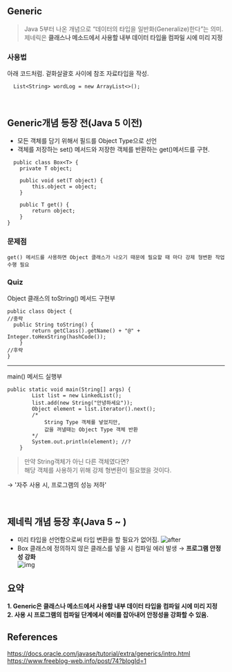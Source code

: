 ## Generic
> Java 5부터 나온 개념으로 “데이터의 타입을 일반화(Generalize)한다”는 의미.<br>
> 제네릭은 **클래스나 메소드에서 사용할 내부 데이터 타입을 컴파일 시에 미리 지정**

### 사용법
아래 코드처럼. 겉화살괄호 사이에 참조 자료타입을 작성.
<br>
```
  List<String> wordLog = new ArrayList<>();
```
<br>

## Generic개념 등장 전(Java 5 이전)
 - 모든 객체를 담기 위해서 필드를 Object Type으로 선언 
 - 객체를 저장하는 set() 메서드와 저장한 객체를 반환하는 get()메서드를 구현.
```
  public class Box<T> {
    private T object;

    public void set(T object) {
        this.object = object;
    }

    public T get() {
        return object;
    }
}
```

### 문제점
`get() 메서드를 사용하면 Object 클래스가 나오기 때문에 필요할 때 마다 강제 형변환 작업 수행 필요`

### Quiz
Object 클래스의 toString() 메서드 구현부
```
public class Object {
//중략
  public String toString() {
        return getClass().getName() + "@" + Integer.toHexString(hashCode());
    }
//후략
}
```
<hr>
main() 메서드 실행부

```
public static void main(String[] args) {
        List list = new LinkedList();
        list.add(new String("안녕하세요"));
        Object element = list.iterator().next();
        /*
            String Type 객체를 넣었지만,
            값을 꺼낼때는 Object Type 객체 반환
        */
        System.out.println(element); //?
    }
```
> 만약 String객체가 아닌 다른 객체였다면?<br>
> 해당 객체를 사용하기 위해 강제 형변환이 필요했을 것이다.

→ '자주 사용 시, 프로그램의 성능 저하'

<br>

## 제네릭 개념 등장 후(Java 5 ~ )
- 미리 타입을 선언함으로써 타입 변환을 할 필요가 없어짐.
![after](https://github.com/user-attachments/assets/8ec05e30-bced-485b-ba63-d6092c0b5fea)<br>
- Box 클래스에 정의하지 않은 클래스를 넣을 시 컴파일 에러 발생 → **프로그램 안정성 강화**<br>
![img](https://github.com/user-attachments/assets/ab5d558a-2af6-4b85-a99a-5ca88270c1b8)


## 요약
**1. Generic은 클래스나 메소드에서 사용할 내부 데이터 타입을 컴파일 시에 미리 지정**<br>
**2. 사용 시 프로그램의 컴파일 단계에서 에러를 잡아내어 안정성을 강화할 수 있음.**

## References
https://docs.oracle.com/javase/tutorial/extra/generics/intro.html<br>
https://www.freeblog-web.info/post/74?blogId=1
